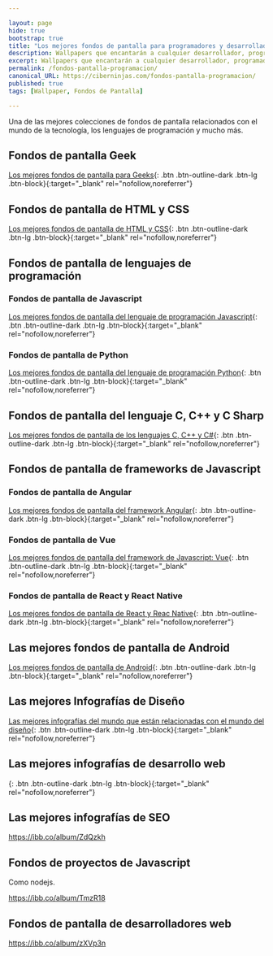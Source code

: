 ```yaml
---

layout: page
hide: true
bootstrap: true
title: "Los mejores fondos de pantalla para programadores y desarrolladores"
description: Wallpapers que encantarán a cualquier desarrollador, programador, geek o cualquier otra persona amante de la tecnología
excerpt: Wallpapers que encantarán a cualquier desarrollador, programador, geek o cualquier otra persona amante de la tecnología
permalink: /fondos-pantalla-programacion/
canonical_URL: https://ciberninjas.com/fondos-pantalla-programacion/
published: true
tags: [Wallpaper, Fondos de Pantalla]

---
```


Una de las mejores colecciones de fondos de pantalla relacionados con el mundo de la tecnología, los lenguajes de programación y mucho más.

## Fondos de pantalla Geek

[Los mejores fondos de pantalla para Geeks](https://kutt.it/wallpaper-geeks){: .btn .btn-outline-dark .btn-lg .btn-block}{:target="_blank" rel="nofollow,noreferrer"}

## Fondos de pantalla de HTML y CSS

[Los mejores fondos de pantalla de HTML y CSS](https://kutt.it/wallpaper-html-css){: .btn .btn-outline-dark .btn-lg .btn-block}{:target="_blank" rel="nofollow,noreferrer"}

## Fondos de pantalla de lenguajes de programación

### Fondos de pantalla de Javascript

[Los mejores fondos de pantalla del lenguaje de programación Javascript](https://kutt.it/wallpaper-javascript){: .btn .btn-outline-dark .btn-lg .btn-block}{:target="_blank" rel="nofollow,noreferrer"}

### Fondos de pantalla de Python

[Los mejores fondos de pantalla del lenguaje de programación Python](https://kutt.it/wallpaper-python){: .btn .btn-outline-dark .btn-lg .btn-block}{:target="_blank" rel="nofollow,noreferrer"}

## Fondos de pantalla del lenguaje C, C++ y C Sharp

[Los mejores fondos de pantalla de los lenguajes C, C++ y C#](https://kutt.it/wallpaper-c-y-derivados){: .btn .btn-outline-dark .btn-lg .btn-block}{:target="_blank" rel="nofollow,noreferrer"}

## Fondos de pantalla de frameworks de Javascript

### Fondos de pantalla de Angular

[Los mejores fondos de pantalla del framework Angular](https://kutt.it/wallpaper-angular){: .btn .btn-outline-dark .btn-lg .btn-block}{:target="_blank" rel="nofollow,noreferrer"}

### Fondos de pantalla de Vue

[Los mejores fondos de pantalla del framework de Javascript: Vue](https://kutt.it/wallpaper-vue){: .btn .btn-outline-dark .btn-lg .btn-block}{:target="_blank" rel="nofollow,noreferrer"}

### Fondos de pantalla de React y React Native

[Los mejores fondos de pantalla de React y Reac Native](https://kutt.it/wallpaper-react-y-native){: .btn .btn-outline-dark .btn-lg .btn-block}{:target="_blank" rel="nofollow,noreferrer"}

## Las mejores fondos de pantalla de Android

[Los mejores fondos de pantalla de Android](https://kutt.it/wallpaper-android
){: .btn .btn-outline-dark .btn-lg .btn-block}{:target="_blank" rel="nofollow,noreferrer"}

## Las mejores Infografías de Diseño

[Las mejores infografías del mundo que están relacionadas con el mundo del diseño](https://kutt.it/infografias-diseno){: .btn .btn-outline-dark .btn-lg .btn-block}{:target="_blank" rel="nofollow,noreferrer"}

## Las mejores infografías de desarrollo web

[](https://ibb.co/album/jPYF79){: .btn .btn-outline-dark .btn-lg .btn-block}{:target="_blank" rel="nofollow,noreferrer"}

## Las mejores infografías de SEO

https://ibb.co/album/ZdQzkh

## Fondos de proyectos de Javascript

Como nodejs.

https://ibb.co/album/TmzR18

## Fondos de pantalla de desarrolladores web

https://ibb.co/album/zXVp3n